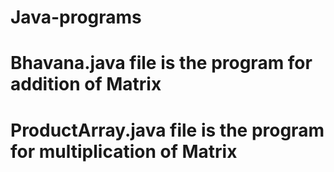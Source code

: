 # Java-programs
# Bhavana.java file is the program for addition of Matrix
# ProductArray.java file is the program for multiplication of Matrix
